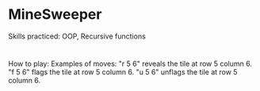 # MineSweeper
Skills practiced:
 OOP,
 Recursive functions
#
How to play:
Examples of moves:
"r 5 6" reveals the tile at row 5 column 6.
"f 5 6" flags the tile at row 5 column 6.
"u 5 6" unflags the tile at row 5 column 6.
#
